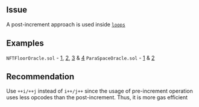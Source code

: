 ## Issue
A post-increment approach is used inside [`loops`](https://github.com/code-423n4/2022-11-paraspace/blob/main/paraspace-core/contracts/misc/NFTFloorOracle.sol#L229)
## Examples
`NFTFloorOracle.sol` - [1](https://github.com/code-423n4/2022-11-paraspace/blob/main/paraspace-core/contracts/misc/NFTFloorOracle.sol#L229), [2](https://github.com/code-423n4/2022-11-paraspace/blob/main/paraspace-core/contracts/misc/NFTFloorOracle.sol#L291), [3](https://github.com/code-423n4/2022-11-paraspace/blob/main/paraspace-core/contracts/misc/NFTFloorOracle.sol#L321) & [4](https://github.com/code-423n4/2022-11-paraspace/blob/main/paraspace-core/contracts/misc/NFTFloorOracle.sol#L413)
`ParaSpaceOracle.sol` - [1](https://github.com/code-423n4/2022-11-paraspace/blob/main/paraspace-core/contracts/misc/ParaSpaceOracle.sol#L95) & [2](https://github.com/code-423n4/2022-11-paraspace/blob/main/paraspace-core/contracts/misc/ParaSpaceOracle.sol#L197)
## Recommendation
Use `++i/++j` instead of `i++/j++` since the usage of pre-increment operation uses less opcodes than the post-increment. Thus, it is more gas efficient